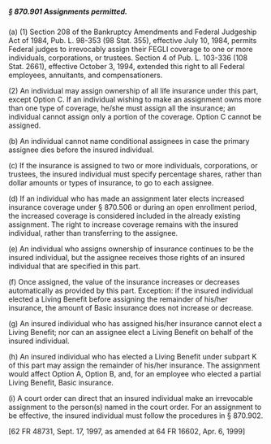 ##### § 870.901 Assignments permitted. #####

(a) (1) Section 208 of the Bankruptcy Amendments and Federal Judgeship Act of 1984, Pub. L. 98-353 (98 Stat. 355), effective July 10, 1984, permits Federal judges to irrevocably assign their FEGLI coverage to one or more individuals, corporations, or trustees. Section 4 of Pub. L. 103-336 (108 Stat. 2661), effective October 3, 1994, extended this right to all Federal employees, annuitants, and compensationers.

(2) An individual may assign ownership of all life insurance under this part, except Option C. If an individual wishing to make an assignment owns more than one type of coverage, he/she must assign all the insurance; an individual cannot assign only a portion of the coverage. Option C cannot be assigned.

(b) An individual cannot name conditional assignees in case the primary assignee dies before the insured individual.

(c) If the insurance is assigned to two or more individuals, corporations, or trustees, the insured individual must specify percentage shares, rather than dollar amounts or types of insurance, to go to each assignee.

(d) If an individual who has made an assignment later elects increased insurance coverage under § 870.506 or during an open enrollment period, the increased coverage is considered included in the already existing assignment. The right to increase coverage remains with the insured individual, rather than transferring to the assignee.

(e) An individual who assigns ownership of insurance continues to be the insured individual, but the assignee receives those rights of an insured individual that are specified in this part.

(f) Once assigned, the value of the insurance increases or decreases automatically as provided by this part. Exception: if the insured individual elected a Living Benefit before assigning the remainder of his/her insurance, the amount of Basic insurance does not increase or decrease.

(g) An insured individual who has assigned his/her insurance cannot elect a Living Benefit; nor can an assignee elect a Living Benefit on behalf of the insured individual.

(h) An insured individual who has elected a Living Benefit under subpart K of this part may assign the remainder of his/her insurance. The assignment would affect Option A, Option B, and, for an employee who elected a partial Living Benefit, Basic insurance.

(i) A court order can direct that an insured individual make an irrevocable assignment to the person(s) named in the court order. For an assignment to be effective, the insured individual must follow the procedures in § 870.902.

[62 FR 48731, Sept. 17, 1997, as amended at 64 FR 16602, Apr. 6, 1999]